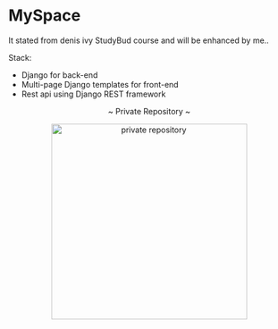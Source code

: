 # MySpace

It stated from denis ivy StudyBud course and will be enhanced by me..

Stack:

* Django for back-end
* Multi-page Django templates for front-end
* Rest api using Django REST framework


<p align="center">
    ~ Private Repository ~
</p>
<div align="center">
    <img src="https://assets.pokemon.com/assets/cms2/img/pokedex/full/707.png" width="350px" height="350px" alt="private repository">
</div>
